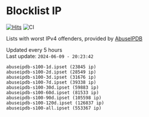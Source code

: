 # Blocklist IP

[![Hits](https://hits.seeyoufarm.com/api/count/incr/badge.svg?url=https%3A%2F%2Fgithub.com%2Fborestad%2Fblocklist-ip%2F&count_bg=%2379C83D&title_bg=%23555555&icon=&icon_color=%23E7E7E7&title=hits&edge_flat=false)](https://hits.seeyoufarm.com)  ![CI](https://img.shields.io/github/workflow/status/borestad/blocklist-ip/CI?style=flat-square)

Lists with worst IPv4 offenders, provided by [AbuseIPDB](https://www.abuseipdb.com/)

<!-- FOOTER-PLACEHOLDER -->
Updated every 5 hours<br>
Last update: `2024-06-09 - 20:23:42`
```
abuseipdb-s100-1d.ipset (23845 ip)
abuseipdb-s100-2d.ipset (28549 ip)
abuseipdb-s100-3d.ipset (31676 ip)
abuseipdb-s100-7d.ipset (39338 ip)
abuseipdb-s100-30d.ipset (59883 ip)
abuseipdb-s100-60d.ipset (81533 ip)
abuseipdb-s100-90d.ipset (105598 ip)
abuseipdb-s100-120d.ipset (126837 ip)
abuseipdb-s100-all.ipset (553367 ip)
```
